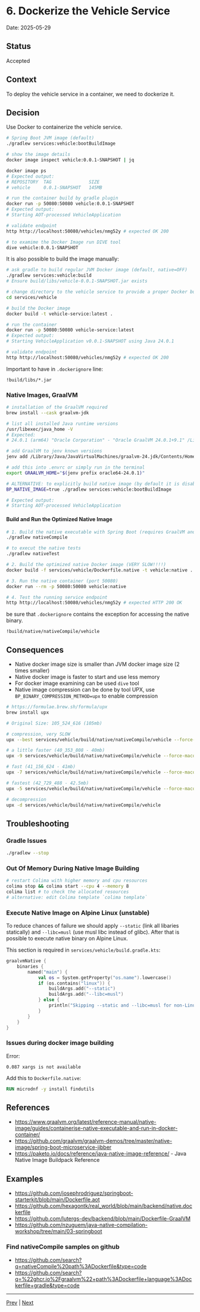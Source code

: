 # 6. Dockerize the Vehicle Service

Date: 2025-05-29

## Status

Accepted

## Context

To deploy the vehicle service in a container, we need to dockerize it.

## Decision

Use Docker to containerize the vehicle service.

```bash
# Spring Boot JVM image (default)
./gradlew services:vehicle:bootBuildImage

# show the image details
docker image inspect vehicle:0.0.1-SNAPSHOT | jq

docker image ps 
# Expected output:
# REPOSITORY  TAG              SIZE
# vehicle     0.0.1-SNAPSHOT   145MB

# run the container build by gradle plugin
docker run -p 50080:50080 vehicle:0.0.1-SNAPSHOT
# Expected output:
# Starting AOT-processed VehicleApplication

# validate endpoint
http http://localhost:50080/vehicles/nmg52y # expected OK 200

# to examime the Docker Image run DIVE tool
dive vehicle:0.0.1-SNAPSHOT
```

It is also possible to build the image manually:

```bash
# ask gradle to build regular JVM Docker image (default, native=OFF)
./gradlew services:vehicle:build
# Ensure build/libs/vehicle-0.0.1-SNAPSHOT.jar exists

# change directory to the vehicle service to provide a proper Docker build scope
cd services/vehicle

# build the Docker image
docker build -t vehicle-service:latest .

# run the container
docker run -p 50080:50080 vehicle-service:latest
# Expected output:
# Starting VehicleApplication v0.0.1-SNAPSHOT using Java 24.0.1

# validate endpoint
http http://localhost:50080/vehicles/nmg52y # expected OK 200
```

Important to have in `.dockerignore` line:

```.dockerignore
!build/libs/*.jar
```

### Native Images, GraalVM

```bash
# installation of the GraalVM required
brew install --cask graalvm-jdk

# list all installed Java runtime versions
/usr/libexec/java_home -V
# Expected:
# 24.0.1 (arm64) "Oracle Corporation" - "Oracle GraalVM 24.0.1+9.1" /Library/Java/JavaVirtualMachines/graalvm-24.jdk/Contents/Home

# add GraalVM to jenv known versions
jenv add /Library/Java/JavaVirtualMachines/graalvm-24.jdk/Contents/Home

# add this into .envrc or simply run in the terminal
export GRAALVM_HOME="$(jenv prefix oracle64-24.0.1)"
```

```bash
# ALTERNATIVE: to explicitly build native image (by default it is disabled)
BP_NATIVE_IMAGE=true ./gradlew services:vehicle:bootBuildImage

# Expected output:
# Starting AOT-processed VehicleApplication
```

#### Build and Run the Optimized Native Image

```bash
# 1. Build the native executable with Spring Boot (requires GraalVM and Docker):
./gradlew nativeCompile

# to execut the native tests
./gradlew nativeTest

# 2. Build the optimized native Docker image (VERY SLOW!!!!)
docker build -f services/vehicle/Dockerfile.native -t vehicle:native .

# 3. Run the native container (port 50080)
docker run --rm -p 50080:50080 vehicle:native

# 4. Test the running service endpoint
http http://localhost:50080/vehicles/nmg52y # expected HTTP 200 OK
```

be sure that `.dockerignore` contains the exception for accessing the native binary.

```.dockerignore
!build/native/nativeCompile/vehicle
```

## Consequences

- Native docker image size is smaller than JVM docker image size (2 times smaller)
- Native docker image is faster to start and use less memory
- For docker image examining can be used `dive` tool
- Native image compression can be done by tool UPX, use `BP_BINARY_COMPRESSION_METHOD=upx` to enable compression

```bash
# https://formulae.brew.sh/formula/upx
brew install upx

# Original Size: 105_524_616 (105mb)

# compression, very SLOW
upx --best services/vehicle/build/native/nativeCompile/vehicle --force-macos # ration 36% left

# a little faster (40_353_808 - 40mb)
upx -9 services/vehicle/build/native/nativeCompile/vehicle --force-macos # ration 38% left

# fast (41_156_624 - 41mb)
upx -7 services/vehicle/build/native/nativeCompile/vehicle --force-macos # ration 39% left

# fastest (42_729_488 - 42.5mb)
upx -5 services/vehicle/build/native/nativeCompile/vehicle --force-macos # ration 41% left

# decompression
upx -d services/vehicle/build/native/nativeCompile/vehicle
```

## Troubleshooting

### Gradle Issues

```bash
./gradlew --stop
```

### Out Of Memory During Native Image Building

```bash
# restart Colima with higher memory and cpu resources
colima stop && colima start --cpu 4 --memory 8
colima list # to check the allocated resources
# alternative: edit Colima template `colima template`
```

### Execute Native Image on Alpine Linux (unstable)

To reduce chances of failure we should apply `--static` (link all libaries statically) 
and `--libc=musl` (use musl libc instead of glibc). After that is possible to execute
native binary on Alpine Linux.

This section is required in `services/vehicle/build.gradle.kts`:

```kotlin
graalvmNative {
    binaries {
        named("main") {
            val os = System.getProperty("os.name").lowercase()
            if (os.contains("linux")) {
                buildArgs.add("--static")
                buildArgs.add("--libc=musl")
            } else {
                println("Skipping --static and --libc=musl for non-Linux OS: $os")
            }
        }
    }
}
```

### Issues during docker image building

Error: 

```text
0.087 xargs is not available
```

Add this to `Dockerfile.native`:

```Dockerfile
RUN microdnf -y install findutils
```

## References

- https://www.graalvm.org/latest/reference-manual/native-image/guides/containerise-native-executable-and-run-in-docker-container/
- https://github.com/graalvm/graalvm-demos/tree/master/native-image/spring-boot-microservice-jibber
- https://paketo.io/docs/reference/java-native-image-reference/ - Java Native Image Buildpack Reference

## Examples

- https://github.com/josephrodriguez/springboot-starterkit/blob/main/Dockerfile.aot
- https://github.com/hexagontk/real_world/blob/main/backend/native.dockerfile
- https://github.com/lutergs-dev/backend/blob/main/Dockerfile-GraalVM
- https://github.com/nzuguem/java-native-compilation-workshop/tree/main/03-springboot

### Find nativeCompile samples on github

- https://github.com/search?q=nativeCompile%20path%3ADockerfile&type=code
- https://github.com/search?q=%22ghcr.io%2Fgraalvm%22+path%3ADockerfile+language%3ADockerfile+gradle&type=code


---

[Prev](./0005-swagger-or-openapi-rest-api-definition.md) | [Next](./0007-implement-insurance-service.md)